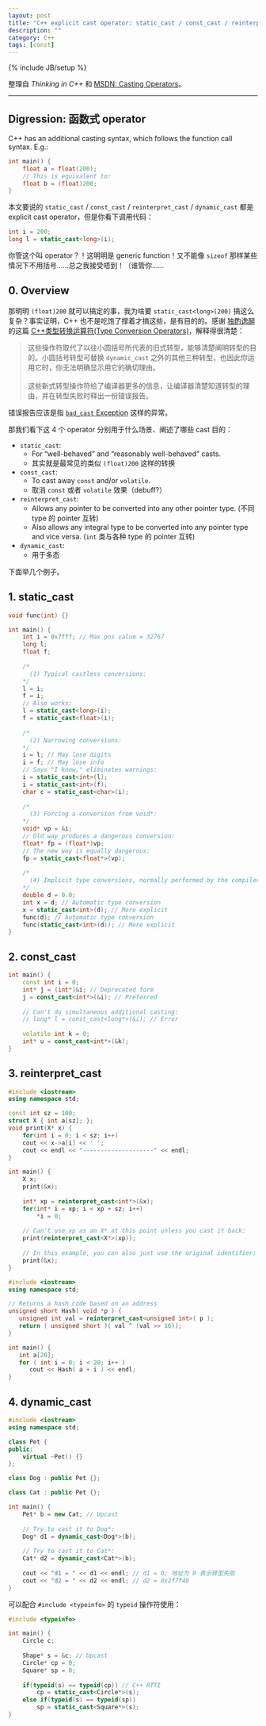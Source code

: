 ```yaml
---
layout: post
title: "C++ explicit cast operator: static_cast / const_cast / reinterpret_cast / dynamic_cast"
description: ""
category: C++
tags: [const]
---
```

{% include JB/setup %}

整理自 _Thinking in C++_ 和 [MSDN: Casting Operators](https://msdn.microsoft.com/en-us/library/5f6c9f8h.aspx)。

-----

## Digression: 函数式 operator

C++ has an additional casting syntax, which follows the function call syntax. E.g.:

```cpp
int main() {
	float a = float(200);
	// This is equivalent to:
	float b = (float)200;
}
```

本文要说的 `static_cast` / `const_cast` / `reinterpret_cast` / `dynamic_cast` 都是 explicit cast operator，但是你看下调用代码：

```cpp
int i = 200;
long l = static_cast<long>(i);
```

你管这个叫 operator？！这明明是 generic function！又不能像 `sizeof` 那样某些情况下不用括号……总之我接受唔到！（谁管你……

## 0. Overview

那明明 `(float)200` 就可以搞定的事，我为啥要 `static_cast<long>(200)` 搞这么复杂？事实证明，C++ 也不是吃饱了撑着才搞这些，是有目的的。感谢 [独酌逸醉](http://www.cnblogs.com/chinazhangjie) 的这篇 [C++类型转换运算符(Type Conversion Operators)](http://www.cnblogs.com/chinazhangjie/archive/2010/08/19/1803051.html)，解释得很清楚：

> 这些操作符取代了以往小圆括号所代表的旧式转型，能够清楚阐明转型的目的。小圆括号转型可替换 `dynamic_cast` 之外的其他三种转型，也因此你运用它时，你无法明确显示用它的确切理由。  
> <br/>
> 这些新式转型操作符给了编译器更多的信息，让编译器清楚知道转型的理由，并在转型失败时释出一份错误报告。

错误报告应该是指 [`bad_cast` Exception](https://msdn.microsoft.com/en-us/library/82f1eehz.aspx) 这样的异常。

那我们看下这 4 个 operator 分别用于什么场景、阐述了哪些 cast 目的：

* `static_cast`:
	* For “well-behaved” and “reasonably well-behaved” casts.
	* 其实就是最常见的类似 `(float)200` 这样的转换
* `const_cast`: 
	* To cast away `const` and/or `volatile`.
	* 取消 `const` 或者 `volatile` 效果（debuff?）
* `reinterpret_cast`:
	* Allows any pointer to be converted into any other pointer type. (不同 type 的 pointer 互转)
	* Also allows any integral type to be converted into any pointer type and vice versa. (`int` 类与各种 type 的 pointer 互转)
* `dynamic_cast`:
	* 用于多态
	
下面举几个例子。

## 1. static_cast

```cpp
void func(int) {}

int main() {
	int i = 0x7fff; // Max pos value = 32767
	long l;
	float f;
	
	/*
	  (1) Typical castless conversions:
	*/
	l = i;
	f = i;
	// Also works:
	l = static_cast<long>(i);
	f = static_cast<float>(i);
	
	/*
	  (2) Narrowing conversions:
	*/
	i = l; // May lose digits
	i = f; // May lose info
	// Says "I know," eliminates warnings:
	i = static_cast<int>(l);
	i = static_cast<int>(f);
	char c = static_cast<char>(i);
	
	/*
	  (3) Forcing a conversion from void*: 
	*/
	void* vp = &i;
	// Old way produces a dangerous conversion:
	float* fp = (float*)vp;
	// The new way is equally dangerous:
	fp = static_cast<float*>(vp);
	
	/* 
	  (4) Implicit type conversions, normally performed by the compiler:
	*/
	double d = 0.0;
	int x = d; // Automatic type conversion
	x = static_cast<int>(d); // More explicit
	func(d); // Automatic type conversion
	func(static_cast<int>(d)); // More explicit
}
```

## 2. const_cast

```cpp
int main() {
	const int i = 0;
	int* j = (int*)&i; // Deprecated form
	j = const_cast<int*>(&i); // Preferred
	
	// Can't do simultaneous additional casting:
	// long* l = const_cast<long*>(&i); // Error
	
	volatile int k = 0;
	int* u = const_cast<int*>(&k);
}
```

## 3. reinterpret_cast

```cpp
#include <iostream>
using namespace std;

const int sz = 100;
struct X { int a[sz]; };
void print(X* x) {
	for(int i = 0; i < sz; i++)
	cout << x->a[i] << ' ';
	cout << endl << "--------------------" << endl;
}

int main() {
	X x;
	print(&x);
	
	int* xp = reinterpret_cast<int*>(&x);
	for(int* i = xp; i < xp + sz; i++)
		*i = 0;
		
	// Can't use xp as an X* at this point unless you cast it back:
	print(reinterpret_cast<X*>(xp));
	
	// In this example, you can also just use the original identifier:
	print(&x);
}
```

```cpp
#include <iostream>
using namespace std;

// Returns a hash code based on an address
unsigned short Hash( void *p ) {
   unsigned int val = reinterpret_cast<unsigned int>( p );
   return ( unsigned short )( val ^ (val >> 16));
}

int main() {
   int a[20];
   for ( int i = 0; i < 20; i++ )
      cout << Hash( a + i ) << endl;
}
```

## 4. dynamic_cast

```cpp
#include <iostream>
using namespace std;

class Pet {
public:
    virtual ~Pet() {}
};

class Dog : public Pet {};

class Cat : public Pet {};

int main() {
    Pet* b = new Cat; // Upcast
	
	// Try to cast it to Dog*:
    Dog* d1 = dynamic_cast<Dog*>(b);
	
	// Try to cast it to Cat*:
    Cat* d2 = dynamic_cast<Cat*>(b);
    
	cout << "d1 = " << d1 << endl; // d1 = 0; 地址为 0 表示转型失败 
    cout << "d2 = " << d2 << endl; // d2 = 0x2f7f40
}
```

可以配合 `#include <typeinfo>` 的 `typeid` 操作符使用：

```cpp
#include <typeinfo>

int main() {
	Circle c;
	
	Shape* s = &c; // Upcast
	Circle* cp = 0;
	Square* sp = 0;
	
	if(typeid(s) == typeid(cp)) // C++ RTTI
		cp = static_cast<Circle*>(s);
	else if(typeid(s) == typeid(sp))
		sp = static_cast<Square*>(s);
}
```

